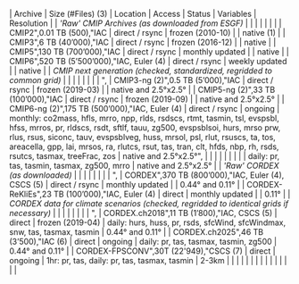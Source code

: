 | Archive | Size (#Files) (3) | Location | Access | Status | Variables | Resolution |
| *'Raw' CMIP Archives (as downloaded from ESGF)* |  |  |  |  |  |  |
| CMIP2",0.01 TB (500),"IAC | direct / rsync | frozen (2010-10) |  | native (1) |
| CMIP3",6 TB (40’000),"IAC | direct / rsync | frozen (2016-12) |  | native |
| CMIP5",130 TB (700’000),"IAC | direct / rsync | monthly updated |  | native |
| CMIP6",520 TB (5’500’000),"IAC, Euler (4) | direct / rsync | weekly updated |  | native |
| *CMIP next generation (checked, standardized, regridded to common grid)* |  |  |  |  |  |  |  | ",
| CMIP3-ng (2)",0.5 TB (5’000),"IAC | direct / rsync | frozen (2019-03) |  | native and 2.5°x2.5° |
| CMIP5-ng (2)",33 TB (100’000),"IAC | direct / rsync | frozen (2019-09) |  | native and 2.5°x2.5° |
| CMIP6-ng (2)",175 TB (500’000),"IAC, Euler (4) | direct / rsync | ongoing | monthly: co2mass, hfls, mrro, npp, rlds, rsdscs, rtmt, tasmin, tsl, evspsbl, hfss, mrros, pr, rldscs, rsdt, sftlf, tauu, zg500, evspsblsoi, hurs, mrso   prw, rlus, rsus, siconc, tauv, evspsblveg, huss, mrsol, psl, rlut, rsuscs, ta, tos, areacella, gpp, lai, mrsos, ra, rlutcs, rsut, tas, tran, clt, hfds, nbp, rh, rsds, rsutcs, tasmax, treeFrac, zos | native and 2.5°x2.5°",
|  |  |  |  |  |  |  |  | daily: pr, tas, tasmin, tasmax, zg500, mrro | native and 2.5°x2.5° |
| *'Raw' CORDEX (as downloaded)* |  |  |  |  |  |  |  | ",
| CORDEX",370 TB (800’000),"IAC, Euler (4), CSCS (5) | direct / rsync | monthly updated |  | 0.44° and 0.11° |
| CORDEX-ReKliEs",23 TB (100’000),"IAC, Euler (4) | direct | monthly updated |  | 0.11° |
| *CORDEX data for climate scenarios (checked, regridded to identical grids if necessary)* |  |  |  |  |  |  |  | ",
| CORDEX.ch2018",11 TB (1’800),"IAC, CSCS (5) | direct | frozen (2019-04) | daily: hurs, huss, pr, rsds, sfcWind, sfcWindmax, snw, tas, tasmax, tasmin | 0.44° and 0.11° |
| CORDEX.ch2025",46 TB (3’500),"IAC (6) | direct | ongoing | daily: pr, tas, tasmax, tasmin, zg500 | 0.44° and 0.11° |
| CORDEX-FPSCONV",30T (22'949),"CSCS (7) | direct | ongoing | 1hr: pr, tas, daily: pr, tas, tasmax, tasmin | 2-3km |
| | | | | | | | | | | | | |
